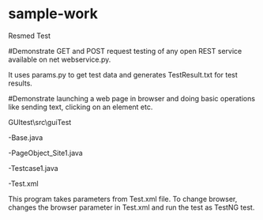 # sample-work
Resmed Test

#Demonstrate GET and POST request testing of any open REST service available on net
webservice.py.

It uses params.py to get test data and generates TestResult.txt for test results.

#Demonstrate launching a web page in browser and doing basic operations like sending text, clicking on an element etc.

GUItest\src\guiTest

-Base.java

-PageObject_Site1.java

-Testcase1.java

-Test.xml

This program takes parameters from Test.xml file. To change browser, changes the browser parameter in Test.xml and run the test as TestNG test.


